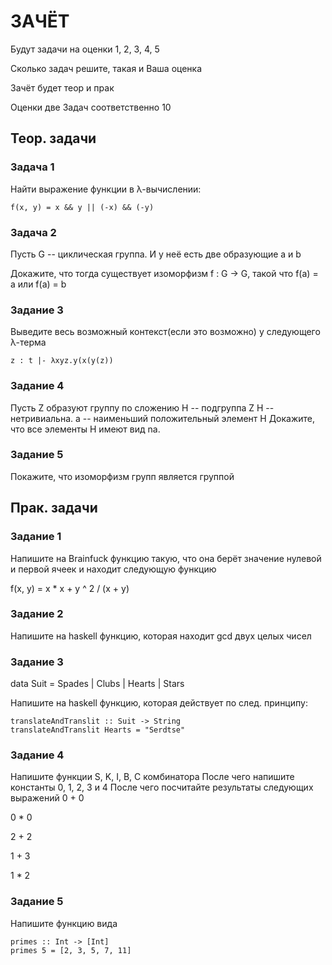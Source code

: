 # ЗАЧЁТ

Будут задачи на оценки 1, 2, 3, 4, 5

Сколько задач решите, такая и Ваша оценка

Зачёт будет теор и прак

Оценки две
Задач соответственно 10

## Теор. задачи

### Задача 1
Найти выражение функции в λ-вычислении:
```
f(x, y) = x && y || (-x) && (-y) 
```

### Задача 2
Пусть G -- циклическая группа.
И у неё есть две образующие a и b

Докажите, что тогда существует изоморфизм f : G -> G, такой что f(a) = a или f(a) = b

### Задание 3
Выведите весь возможный контекст(если это возможно) у следующего λ-терма
```
z : t |- λxyz.y(x(y(z))
```

### Задание 4
Пусть Z образуют группу по сложению
H -- подгруппа Z
H -- нетривиальна. 
a -- наименьший положительный элемент H
Докажите, что все элементы H имеют вид na.

### Задание 5
Покажите, что изоморфизм групп является группой

## Прак. задачи
### Задание 1
Напишите на Brainfuck функцию такую, что она берёт значение нулевой и первой ячеек и находит следующую функцию

f(x, y) = x * x + y ^ 2 / (x + y)

### Задание 2
Напишите на haskell функцию, которая находит gcd двух целых чисел

### Задание 3
data Suit = Spades | Clubs | Hearts | Stars

Напишите на haskell функцию, которая действует по след. принципу:
```
translateAndTranslit :: Suit -> String
translateAndTranslit Hearts = "Serdtse" 
```

### Задание 4
Напишите функции S, K, I, B, C комбинатора
После чего напишите константы 0, 1, 2, 3 и 4
После чего посчитайте результаты следующих выражений
0 + 0

0 * 0 

2 + 2

1 + 3

1 * 2

### Задание 5
Напишите функцию вида
```
primes :: Int -> [Int]
primes 5 = [2, 3, 5, 7, 11]
```


